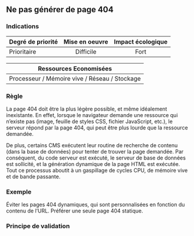 ## Ne pas générer de page 404
### Indications
| Degré de priorité |      Mise en oeuvre       |  Impact écologique    | 
|-------------------|:-------------------------:|:---------------------:|
| Prioritaire       |  Difficile                |    Fort               | 


|Ressources Economisées                                      |
|:----------------------------------------------------------:|
|  Processeur / Mémoire vive / Réseau / Stockage  |

### Règle
La page 404 doit être la plus légère possible, et même idéalement inexistante. En effet, lorsque le navigateur demande une ressource qui n’existe pas (image, feuille de styles CSS, fichier JavaScript, etc.), le serveur répond par la page 404, qui peut être plus lourde que la ressource demandée.

De plus, certains CMS exécutent leur routine de recherche de contenu (dans la base de données) pour tenter de trouver la page demandée. Par conséquent, du code serveur est exécuté, le serveur de base de données est sollicité, et la génération dynamique de la page HTML est exécutée. Tout ce processus aboutit à un gaspillage de cycles CPU, de mémoire vive et de bande passante.

### Exemple
Éviter les pages 404 dynamiques, qui sont personnalisées en fonction du contenu de l’URL. Préférer une seule page 404 statique.

### Principe de validation
